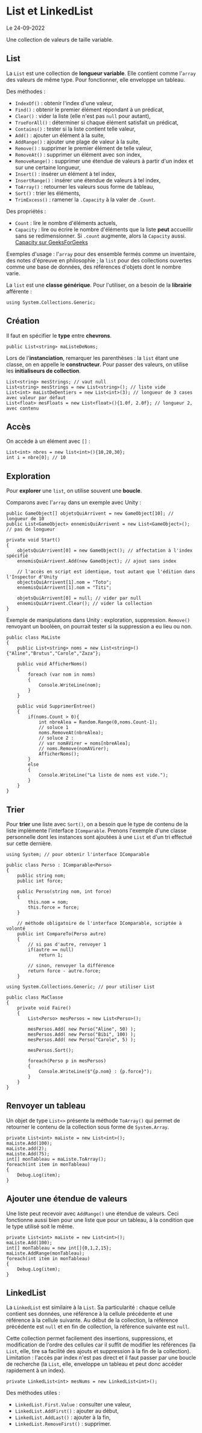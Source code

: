# List et LinkedList

Le 24-09-2022

Une collection de valeurs de taille variable.

## List

La `List` est une collection de **longueur variable**. Elle contient comme l'`array` des valeurs de même type. Pour fonctionner, elle enveloppe un tableau.

Des méthodes : 
- `IndexOf()` : obtenir l'index d'une valeur,
- `Find()` : obtenir le premier élément répondant à un prédicat,
- `Clear()` : vider la liste (elle n'est pas `null` pour autant),
- `TrueForAll()` : déterminer si chaque élément satisfait un prédicat,
- `Contains()` : tester si la liste contient telle valeur,
- `Add()` : ajouter un élément à la suite, 
- `AddRange()` : ajouter une plage de valeur à la suite, 
- `Remove()` : supprimer le premier élément de telle valeur,
- `RemoveAt()` : supprimer un élément avec son index, 
- `RemoveRange()` : supprimer une étendue de valeurs à partir d'un index et sur une certaine longueur,
- `Insert()` : insérer un élément à tel index,
- `InsertRange()` : insérer une étendue de valeurs à tel index,
- `ToArray()` : retourner les valeurs sous forme de tableau,
- `Sort()` : trier les éléments,
- `TrimExcess()` : ramener la `.Capacity` à la valer de `.Count`. 
 
Des propriétés : 
- `Count` : lire le nombre d'éléments actuels, 
- `Capacity` : lire ou écrire le nombre d'éléments que la liste **peut** accueillir sans se redimensionner. Si `.count` augmente, alors la `Capacity` aussi. [Capacity sur GeeksForGeeks](https://www.geeksforgeeks.org/c-sharp-capacity-of-a-list/ "Capacity sur GeeksForGeeks")

Exemples d'usage : l'`array` pour des ensemble fermés comme un inventaire, des notes d'épreuve en philosophie ; la `list` pour des collections ouvertes comme une base de données, des références d'objets dont le nombre varie.

La `list` est une **classe générique**. Pour l'utiliser, on a besoin de la **librairie** afférente : 
```
using System.Collections.Generic;
```

## Création 

Il faut en spécifier le **type** entre **chevrons**.
```
public List<string> maListeDeNoms;
```

Lors de l'**instanciation**, remarquer les parenthèses : la `list` étant une classe, on en appelle le **constructeur**. Pour passer des valeurs, on utilise les **initialiseurs de collection**.
```
List<string> mesStrings; // vaut null
List<string> mesStrings = new List<string>(); // liste vide
List<int> maListDeDentiers = new List<int>(3); // longueur de 3 cases avec valeur par défaut
List<float> mesFloats = new List<float>(){1.0f, 2.0f}; // longueur 2, avec contenu
```

## Accès

On accède à un élément avec `[]` :
```
List<int> nbres = new list<int>(){10,20,30};
int i = nbre[0]; // 10
```

## Exploration

Pour **explorer** une `list`, on utilise souvent une **boucle**.

Comparons avec l'`array` dans un exemple avec Unity :
```
public GameObject[] objetsQuiArrivent = new GameObject[10]; // longueur de 10
public List<GameObject> ennemisQuiArrivent = new List<GameObject>(); // pas de longueur
	
private void Start()
{
	objetsQuiArrivent[0] = new GameObject(); // affectation à l'index spécifié
	ennemisQuiArrivent.Add(new GameObject); // ajout sans index
	
	// l'accès en script est identique, tout autant que l'édition dans l'Inspector d'Unity
	objectsQuiArrivent[1].nom = "Toto";
	ennemisQuiArrivent[1].nom = "Titi";
	
	objetsQuiArrivent[0] = null; // vider par null
	ennemisQuiArrivent.Clear(); // vider la collection
}
```

Exemple de manipulations dans Unity : exploration, suppression. `Remove()` renvoyant un booléen, on pourrait tester si la suppression a eu lieu ou non.
```
public class MaListe
{
	public List<string> noms = new List<string>(){"Aline","Brutus","Carole","Zaza"}; 
	
	public void AfficherNoms()
	{
		foreach (var nom in noms)
		{
			Console.WriteLine(nom);
		}
	}
	
	public void SupprimerEntree()
	{
		if(noms.Count > 0){
			int nbreAlea = Random.Range(0,noms.Count-1);
			// soluce 1
			noms.RemoveAt(nbreAlea); 
			// soluce 2 :
			// var nomAVirer = noms[nbreAlea];
			// noms.Remove(nomAVirer);
			AfficherNoms();
		}
		else
		{
			Console.WriteLine("La liste de noms est vide.");
		}
	}
}
```

## Trier

Pour **trier** une liste avec `Sort()`, on a besoin que le type de contenu de la liste implémente l'interface `IComparable`. Prenons l'exemple d'une classe personnelle dont les instances sont ajoutées à une `List` et d'un tri effectué sur cette dernière.
```
using System; // pour obtenir l'interface IComparable

public class Perso : IComparable<Perso>
{
    public string nom;
    public int force;
	
    public Perso(string nom, int force)
    {
        this.nom = nom;
        this.force = force;
    }
	
    // méthode obligatoire de l'interface IComparable, scriptée à volonté
    public int CompareTo(Perso autre)
    {
		// si pas d'autre, renvoyer 1
        if(autre == null)
            return 1;
	
        // sinon, renvoyer la différence
        return force - autre.force;
    }
```
```
using System.Collections.Generic; // pour utiliser List

public class MaClasse
{
    private void Faire() 
    {
        List<Perso> mesPersos = new List<Perso>();
	
        mesPersos.Add( new Perso("Aline", 50) );
        mesPersos.Add( new Perso("Bibi", 100) );
        mesPersos.Add( new Perso("Carole", 5) );
	
        mesPersos.Sort();
	
        foreach(Perso p in mesPersos)
        {
            Console.WriteLine($"{p.nom} : {p.force}");
        }
    }
}
```

## Renvoyer un tableau

Un objet de type `List<>` présente la méthode `ToArray()` qui permet de retourner le contenu de la collection sous forme de `System.Array`.
```
private List<int> maListe = new List<int>();
maListe.Add(100);
maListe.add(2);
maListe.Add(75);
int[] monTableau = maListe.ToArray();
foreach(int item in monTableau)
{
	Debug.Log(item);
}
```

## Ajouter une étendue de valeurs

Une liste peut recevoir avec `AddRange()` une étendue de valeurs. Ceci fonctionne aussi bien pour une liste que pour un tableau, à la condition que le type utilisé soit le même.
```
private List<int> maListe = new List<int>();
maListe.Add(100);
int[] monTableau = new int[]{0,1,2,15};
maListe.AddRange(monTableau);
foreach(int item in monTableau)
{
	Debug.Log(item);
}
```

## LinkedList

La `LinkedList` est similaire à la `List`. Sa particularité : chaque cellule contient ses données, une référence à la cellule précédente et une référence à la cellule suivante. Au début de la collection, la référence précédente est `null` et en fin de collection, la référence suivante est `null`.

Cette collection permet facilement des insertions, suppressions, et modification de l'ordre des cellules car il suffit de modifier les références (la `List`, elle, tire sa facilité des ajouts et suppression à la fin de la collection). Limitation : l'accès par index n'est pas direct et il faut passer par une boucle de recherche (la `List`, elle, enveloppe un tableau et peut donc accéder rapidement à un index).
```
private LinkedList<int> mesNums = new LinkedList<int>();
```

Des méthodes utiles :
- `LinkedList.First.Value` : consulter une valeur,
- `LinkedList.AddFirst()` : ajouter au début,
- `LinkedList.AddLast()` : ajouter à la fin,
- `LinkedList.RemoveFirst()` : supprimer.